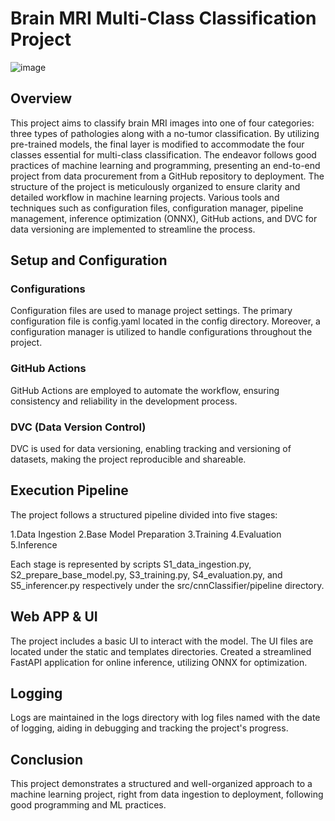 # Brain MRI Multi-Class Classification Project

![image](https://github.com/AmineMekki01/cnn_classifier/assets/114087044/3023998b-ac9c-425c-87f4-877e09b1c514)

## Overview

This project aims to classify brain MRI images into one of four categories: three types of pathologies along with a no-tumor classification. By utilizing pre-trained models, the final layer is modified to accommodate the four classes essential for multi-class classification. The endeavor follows good practices of machine learning and programming, presenting an end-to-end project from data procurement from a GitHub repository to deployment. The structure of the project is meticulously organized to ensure clarity and detailed workflow in machine learning projects. Various tools and techniques such as configuration files, configuration manager, pipeline management, inference optimization (ONNX),   GitHub actions, and DVC for data versioning are implemented to streamline the process.


## Setup and Configuration
### Configurations
Configuration files are used to manage project settings. The primary configuration file is config.yaml located in the config directory. Moreover, a configuration manager is utilized to handle configurations throughout the project.

### GitHub Actions
GitHub Actions are employed to automate the workflow, ensuring consistency and reliability in the development process.

### DVC (Data Version Control)
DVC is used for data versioning, enabling tracking and versioning of datasets, making the project reproducible and shareable.

## Execution Pipeline
The project follows a structured pipeline divided into five stages:

1.Data Ingestion
2.Base Model Preparation
3.Training
4.Evaluation
5.Inference

Each stage is represented by scripts S1_data_ingestion.py, S2_prepare_base_model.py, S3_training.py, S4_evaluation.py, and S5_inferencer.py respectively under the src/cnnClassifier/pipeline directory.

## Web APP & UI
The project includes a basic UI to interact with the model. The UI files are located under the static and templates directories.
Created a streamlined FastAPI application for online inference, utilizing ONNX for optimization.

## Logging
Logs are maintained in the logs directory with log files named with the date of logging, aiding in debugging and tracking the project's progress.

## Conclusion
This project demonstrates a structured and well-organized approach to a machine learning project, right from data ingestion to deployment, following good programming and ML practices.
